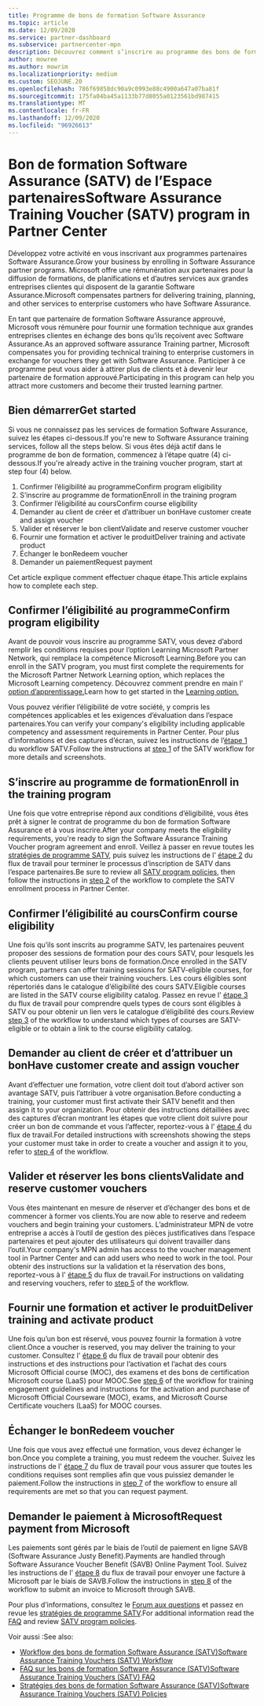 ```yaml
---
title: Programme de bons de formation Software Assurance
ms.topic: article
ms.date: 12/09/2020
ms.service: partner-dashboard
ms.subservice: partnercenter-mpn
description: Découvrez comment s’inscrire au programme des bons de formation Software Assurance pour vous permettre de compenser la formation et la planification aux entreprises.
author: mowree
ms.author: mowrim
ms.localizationpriority: medium
ms.custom: SEOJUNE.20
ms.openlocfilehash: 786f69858dc90a9c0993e88c4900a647a07ba81f
ms.sourcegitcommit: 175fa04ba45a1133b77d8055a0123561bd987415
ms.translationtype: MT
ms.contentlocale: fr-FR
ms.lasthandoff: 12/09/2020
ms.locfileid: "96926613"
---
```

# <a name="software-assurance-training-voucher-satv-program-in-partner-center"></a><span data-ttu-id="162da-103">Bon de formation Software Assurance (SATV) de l’Espace partenaires</span><span class="sxs-lookup"><span data-stu-id="162da-103">Software Assurance Training Voucher (SATV) program in Partner Center</span></span>

<span data-ttu-id="162da-104">Développez votre activité en vous inscrivant aux programmes partenaires Software Assurance.</span><span class="sxs-lookup"><span data-stu-id="162da-104">Grow your business by enrolling in Software Assurance partner programs.</span></span> <span data-ttu-id="162da-105">Microsoft offre une rémunération aux partenaires pour la diffusion de formations, de planifications et d’autres services aux grandes entreprises clientes qui disposent de la garantie Software Assurance.</span><span class="sxs-lookup"><span data-stu-id="162da-105">Microsoft compensates partners for delivering training, planning, and other services to enterprise customers who have Software Assurance.</span></span>

<span data-ttu-id="162da-106">En tant que partenaire de formation Software Assurance approuvé, Microsoft vous rémunère pour fournir une formation technique aux grandes entreprises clientes en échange des bons qu’ils reçoivent avec Software Assurance.</span><span class="sxs-lookup"><span data-stu-id="162da-106">As an approved software assurance Training partner, Microsoft compensates you for providing technical training to enterprise customers in exchange for vouchers they get with Software Assurance.</span></span> <span data-ttu-id="162da-107">Participer à ce programme peut vous aider à attirer plus de clients et à devenir leur partenaire de formation approuvé.</span><span class="sxs-lookup"><span data-stu-id="162da-107">Participating in this program can help you attract more customers and become their trusted learning partner.</span></span>

## <a name="get-started"></a><span data-ttu-id="162da-108">Bien démarrer</span><span class="sxs-lookup"><span data-stu-id="162da-108">Get started</span></span>

<span data-ttu-id="162da-109">Si vous ne connaissez pas les services de formation Software Assurance, suivez les étapes ci-dessous.</span><span class="sxs-lookup"><span data-stu-id="162da-109">If you're new to Software Assurance training services, follow all the steps below.</span></span> <span data-ttu-id="162da-110">Si vous êtes déjà actif dans le programme de bon de formation, commencez à l’étape quatre (4) ci-dessous.</span><span class="sxs-lookup"><span data-stu-id="162da-110">If you're already active in the training voucher program, start at step four (4) below.</span></span> 

1. <span data-ttu-id="162da-111">Confirmer l’éligibilité au programme</span><span class="sxs-lookup"><span data-stu-id="162da-111">Confirm program eligibility</span></span>
2. <span data-ttu-id="162da-112">S’inscrire au programme de formation</span><span class="sxs-lookup"><span data-stu-id="162da-112">Enroll in the training program</span></span>
3. <span data-ttu-id="162da-113">Confirmer l’éligibilité au cours</span><span class="sxs-lookup"><span data-stu-id="162da-113">Confirm course eligibility</span></span>
4. <span data-ttu-id="162da-114">Demander au client de créer et d’attribuer un bon</span><span class="sxs-lookup"><span data-stu-id="162da-114">Have customer create and assign voucher</span></span>
5. <span data-ttu-id="162da-115">Valider et réserver le bon client</span><span class="sxs-lookup"><span data-stu-id="162da-115">Validate and reserve customer voucher</span></span>
6. <span data-ttu-id="162da-116">Fournir une formation et activer le produit</span><span class="sxs-lookup"><span data-stu-id="162da-116">Deliver training and activate product</span></span>
7. <span data-ttu-id="162da-117">Échanger le bon</span><span class="sxs-lookup"><span data-stu-id="162da-117">Redeem voucher</span></span>
8. <span data-ttu-id="162da-118">Demander un paiement</span><span class="sxs-lookup"><span data-stu-id="162da-118">Request payment</span></span>

<span data-ttu-id="162da-119">Cet article explique comment effectuer chaque étape.</span><span class="sxs-lookup"><span data-stu-id="162da-119">This article explains how to complete each step.</span></span>

## <a name="confirm-program-eligibility"></a><span data-ttu-id="162da-120">Confirmer l’éligibilité au programme</span><span class="sxs-lookup"><span data-stu-id="162da-120">Confirm program eligibility</span></span>

<span data-ttu-id="162da-121">Avant de pouvoir vous inscrire au programme SATV, vous devez d’abord remplir les conditions requises pour l’option Learning Microsoft Partner Network, qui remplace la compétence Microsoft Learning.</span><span class="sxs-lookup"><span data-stu-id="162da-121">Before you can enroll in the SATV program, you must first complete the requirements for the Microsoft Partner Network Learning option, which replaces the Microsoft Learning competency.</span></span> <span data-ttu-id="162da-122">Découvrez comment prendre en main l' [option d’apprentissage.](https://partner.microsoft.com/membership/learning-partners)</span><span class="sxs-lookup"><span data-stu-id="162da-122">Learn how to get started in the [Learning option.](https://partner.microsoft.com/membership/learning-partners)</span></span>

<span data-ttu-id="162da-123">Vous pouvez vérifier l’éligibilité de votre société, y compris les compétences applicables et les exigences d’évaluation dans l’espace partenaires.</span><span class="sxs-lookup"><span data-stu-id="162da-123">You can verify your company's eligibility including applicable competency and assessment requirements in Partner Center.</span></span> <span data-ttu-id="162da-124">Pour plus d’informations et des captures d’écran, suivez les instructions de l’[étape 1](https://query.prod.cms.rt.microsoft.com/cms/api/am/binary/RE4s3bB) du workflow SATV.</span><span class="sxs-lookup"><span data-stu-id="162da-124">Follow the instructions at [step 1](https://query.prod.cms.rt.microsoft.com/cms/api/am/binary/RE4s3bB) of the SATV workflow for more details and screenshots.</span></span>

## <a name="enroll-in-the-training-program"></a><span data-ttu-id="162da-125">S’inscrire au programme de formation</span><span class="sxs-lookup"><span data-stu-id="162da-125">Enroll in the training program</span></span>

<span data-ttu-id="162da-126">Une fois que votre entreprise répond aux conditions d’éligibilité, vous êtes prêt à signer le contrat de programme du bon de formation Software Assurance et à vous inscrire.</span><span class="sxs-lookup"><span data-stu-id="162da-126">After your company meets the eligibility requirements, you're ready to sign the Software Assurance Training Voucher program agreement and enroll.</span></span> <span data-ttu-id="162da-127">Veillez à passer en revue toutes les [stratégies de programme SATV](https://query.prod.cms.rt.microsoft.com/cms/api/am/binary/RE3koEP), puis suivez les instructions de l' [étape 2](https://query.prod.cms.rt.microsoft.com/cms/api/am/binary/RE4s3bB) du flux de travail pour terminer le processus d’inscription de SATV dans l’espace partenaires.</span><span class="sxs-lookup"><span data-stu-id="162da-127">Be sure to review all [SATV program policies](https://query.prod.cms.rt.microsoft.com/cms/api/am/binary/RE3koEP), then follow the instructions in [step 2](https://query.prod.cms.rt.microsoft.com/cms/api/am/binary/RE4s3bB) of the workflow to complete the SATV enrollment process in Partner Center.</span></span>


## <a name="confirm-course-eligibility"></a><span data-ttu-id="162da-128">Confirmer l’éligibilité au cours</span><span class="sxs-lookup"><span data-stu-id="162da-128">Confirm course eligibility</span></span>
<span data-ttu-id="162da-129">Une fois qu’ils sont inscrits au programme SATV, les partenaires peuvent proposer des sessions de formation pour des cours SATV, pour lesquels les clients peuvent utiliser leurs bons de formation.</span><span class="sxs-lookup"><span data-stu-id="162da-129">Once enrolled in the SATV program, partners can offer training sessions for SATV-eligible courses, for which customers can use their training vouchers.</span></span> <span data-ttu-id="162da-130">Les cours éligibles sont répertoriés dans le catalogue d’éligibilité des cours SATV.</span><span class="sxs-lookup"><span data-stu-id="162da-130">Eligible courses are listed in the SATV course eligibility catalog.</span></span> <span data-ttu-id="162da-131">Passez en revue l' [étape 3](https://query.prod.cms.rt.microsoft.com/cms/api/am/binary/RE4s3bB) du flux de travail pour comprendre quels types de cours sont éligibles à SATV ou pour obtenir un lien vers le catalogue d’éligibilité des cours.</span><span class="sxs-lookup"><span data-stu-id="162da-131">Review [step 3](https://query.prod.cms.rt.microsoft.com/cms/api/am/binary/RE4s3bB) of the workflow to understand which types of courses are SATV-eligible or to obtain a link to the course eligibility catalog.</span></span>

## <a name="have-customer-create-and-assign-voucher"></a><span data-ttu-id="162da-132">Demander au client de créer et d’attribuer un bon</span><span class="sxs-lookup"><span data-stu-id="162da-132">Have customer create and assign voucher</span></span>

<span data-ttu-id="162da-133">Avant d’effectuer une formation, votre client doit tout d’abord activer son avantage SATV, puis l’attribuer à votre organisation.</span><span class="sxs-lookup"><span data-stu-id="162da-133">Before conducting a training, your customer must first activate their SATV benefit and then assign it to your organization.</span></span> <span data-ttu-id="162da-134">Pour obtenir des instructions détaillées avec des captures d’écran montrant les étapes que votre client doit suivre pour créer un bon de commande et vous l’affecter, reportez-vous à l' [étape 4](https://query.prod.cms.rt.microsoft.com/cms/api/am/binary/RE4s3bB) du flux de travail.</span><span class="sxs-lookup"><span data-stu-id="162da-134">For detailed instructions with screenshots showing the steps your customer must take in order to create a voucher and assign it to you, refer to [step 4](https://query.prod.cms.rt.microsoft.com/cms/api/am/binary/RE4s3bB) of the workflow.</span></span>

## <a name="validate-and-reserve-customer-vouchers"></a><span data-ttu-id="162da-135">Valider et réserver les bons clients</span><span class="sxs-lookup"><span data-stu-id="162da-135">Validate and reserve customer vouchers</span></span>

<span data-ttu-id="162da-136">Vous êtes maintenant en mesure de réserver et d’échanger des bons et de commencer à former vos clients.</span><span class="sxs-lookup"><span data-stu-id="162da-136">You are now able to reserve and redeem vouchers and begin training your customers.</span></span> <span data-ttu-id="162da-137">L’administrateur MPN de votre entreprise a accès à l’outil de gestion des pièces justificatives dans l’espace partenaires et peut ajouter des utilisateurs qui doivent travailler dans l’outil.</span><span class="sxs-lookup"><span data-stu-id="162da-137">Your company's MPN admin has access to the voucher management tool in Partner Center and can add users who need to work in the tool.</span></span> <span data-ttu-id="162da-138">Pour obtenir des instructions sur la validation et la réservation des bons, reportez-vous à l' [étape 5](https://query.prod.cms.rt.microsoft.com/cms/api/am/binary/RE4s3bB) du flux de travail.</span><span class="sxs-lookup"><span data-stu-id="162da-138">For instructions on validating and reserving vouchers, refer to [step 5](https://query.prod.cms.rt.microsoft.com/cms/api/am/binary/RE4s3bB) of the workflow.</span></span>

## <a name="deliver-training-and-activate-product"></a><span data-ttu-id="162da-139">Fournir une formation et activer le produit</span><span class="sxs-lookup"><span data-stu-id="162da-139">Deliver training and activate product</span></span>

<span data-ttu-id="162da-140">Une fois qu’un bon est réservé, vous pouvez fournir la formation à votre client.</span><span class="sxs-lookup"><span data-stu-id="162da-140">Once a voucher is reserved, you may deliver the training to your customer.</span></span> <span data-ttu-id="162da-141">Consultez l' [étape 6](https://query.prod.cms.rt.microsoft.com/cms/api/am/binary/RE4s3bB) du flux de travail pour obtenir des instructions et des instructions pour l’activation et l’achat des cours Microsoft Official course (MOC), des examens et des bons de certification Microsoft course (LaaS) pour MOOC.</span><span class="sxs-lookup"><span data-stu-id="162da-141">See [step 6](https://query.prod.cms.rt.microsoft.com/cms/api/am/binary/RE4s3bB) of the workflow for training engagement guidelines and instructions for the activation and purchase of Microsoft Official Courseware (MOC), exams, and Microsoft Course Certificate vouchers (LaaS) for MOOC courses.</span></span>

## <a name="redeem-voucher"></a><span data-ttu-id="162da-142">Échanger le bon</span><span class="sxs-lookup"><span data-stu-id="162da-142">Redeem voucher</span></span>

<span data-ttu-id="162da-143">Une fois que vous avez effectué une formation, vous devez échanger le bon.</span><span class="sxs-lookup"><span data-stu-id="162da-143">Once you complete a training, you must redeem the voucher.</span></span> <span data-ttu-id="162da-144">Suivez les instructions de l' [étape 7](https://query.prod.cms.rt.microsoft.com/cms/api/am/binary/RE4s3bB) du flux de travail pour vous assurer que toutes les conditions requises sont remplies afin que vous puissiez demander le paiement.</span><span class="sxs-lookup"><span data-stu-id="162da-144">Follow the instructions in [step 7](https://query.prod.cms.rt.microsoft.com/cms/api/am/binary/RE4s3bB) of the workflow to ensure all requirements are met so that you can request payment.</span></span> 


## <a name="request-payment-from-microsoft"></a><span data-ttu-id="162da-145">Demander le paiement à Microsoft</span><span class="sxs-lookup"><span data-stu-id="162da-145">Request payment from Microsoft</span></span>

<span data-ttu-id="162da-146">Les paiements sont gérés par le biais de l’outil de paiement en ligne SAVB (Software Assurance Justy Benefit).</span><span class="sxs-lookup"><span data-stu-id="162da-146">Payments are handled through Software Assurance Voucher Benefit (SAVB) Online Payment Tool.</span></span> <span data-ttu-id="162da-147">Suivez les instructions de l' [étape 8](https://query.prod.cms.rt.microsoft.com/cms/api/am/binary/RE4s3bB) du flux de travail pour envoyer une facture à Microsoft par le biais de SAVB.</span><span class="sxs-lookup"><span data-stu-id="162da-147">Follow the instructions in [step 8](https://query.prod.cms.rt.microsoft.com/cms/api/am/binary/RE4s3bB) of the workflow to submit an invoice to Microsoft through SAVB.</span></span> 

<span data-ttu-id="162da-148">Pour plus d’informations, consultez le [Forum aux questions](https://query.prod.cms.rt.microsoft.com/cms/api/am/binary/RE3kz5o) et passez en revue les [stratégies de programme SATV](https://query.prod.cms.rt.microsoft.com/cms/api/am/binary/RE3koEP).</span><span class="sxs-lookup"><span data-stu-id="162da-148">For additional information read the [FAQ](https://query.prod.cms.rt.microsoft.com/cms/api/am/binary/RE3kz5o) and review [SATV program policies](https://query.prod.cms.rt.microsoft.com/cms/api/am/binary/RE3koEP).</span></span>

<span data-ttu-id="162da-149">Voir aussi :</span><span class="sxs-lookup"><span data-stu-id="162da-149">See also:</span></span>

- [<span data-ttu-id="162da-150">Workflow des bons de formation Software Assurance (SATV)</span><span class="sxs-lookup"><span data-stu-id="162da-150">Software Assurance Training Vouchers (SATV) Workflow</span></span>](https://query.prod.cms.rt.microsoft.com/cms/api/am/binary/RE4s3bB)
- [<span data-ttu-id="162da-151">FAQ sur les bons de formation Software Assurance (SATV)</span><span class="sxs-lookup"><span data-stu-id="162da-151">Software Assurance Training Vouchers (SATV) FAQ</span></span>](https://query.prod.cms.rt.microsoft.com/cms/api/am/binary/RE3kz5o)
- [<span data-ttu-id="162da-152">Stratégies des bons de formation Software Assurance (SATV)</span><span class="sxs-lookup"><span data-stu-id="162da-152">Software Assurance Training Vouchers (SATV) Policies</span></span>](https://query.prod.cms.rt.microsoft.com/cms/api/am/binary/RE3koEP)
